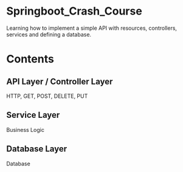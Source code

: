 # Springboot_Crash_Course

Learning how to implement a simple API with resources, controllers, services and defining a database. 

# Contents

## API Layer / Controller Layer
HTTP, GET, POST, DELETE, PUT

## Service Layer
Business Logic

## Database Layer
Database
